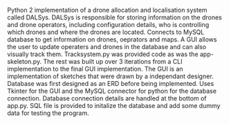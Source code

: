 Python 2 implementation of a drone allocation and localisation system called DALSys. DALSys is responsible for storing information on the drones and drone operators, including configuration  details, who is controlling which drones and where the drones are located. Connects to MySQL database to get information on drones, oeprators and maps. A GUI allows the user to update operaters and drones in the database and can also visually track them. Tracksystem.py was provided code as was the app-skeleton.py. The rest was built up over 3 iterations from a CLI implementation to the final GUI implementation. The GUI is an implementation of sketches that were drawn by a independant designer. Database was first designed as an ERD before being implemented. Uses Tkinter for the GUI and the MySQL connector for python for the database connection. Database connection details are handled at the bottom of app.py. SQL file is provided to initalize the database and add some dummy data for testing the program.